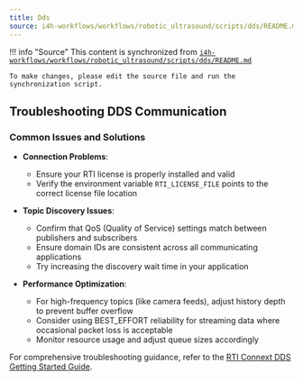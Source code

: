 ```yaml
---
title: Dds
source: i4h-workflows/workflows/robotic_ultrasound/scripts/dds/README.md
---
```


!!! info "Source"
    This content is synchronized from [`i4h-workflows/workflows/robotic_ultrasound/scripts/dds/README.md`](https://github.com/isaac-for-healthcare/i4h-workflows/blob/main/workflows/robotic_ultrasound/scripts/dds/README.md)
    
    To make changes, please edit the source file and run the synchronization script.

## Troubleshooting DDS Communication

### Common Issues and Solutions

- **Connection Problems**:
  - Ensure your RTI license is properly installed and valid
  - Verify the environment variable `RTI_LICENSE_FILE` points to the correct license file location

- **Topic Discovery Issues**:
  - Confirm that QoS (Quality of Service) settings match between publishers and subscribers
  - Ensure domain IDs are consistent across all communicating applications
  - Try increasing the discovery wait time in your application

- **Performance Optimization**:
  - For high-frequency topics (like camera feeds), adjust history depth to prevent buffer overflow
  - Consider using BEST_EFFORT reliability for streaming data where occasional packet loss is acceptable
  - Monitor resource usage and adjust queue sizes accordingly

For comprehensive troubleshooting guidance, refer to the [RTI Connext DDS Getting Started Guide](https://www.rti.com/gettingstarted).
